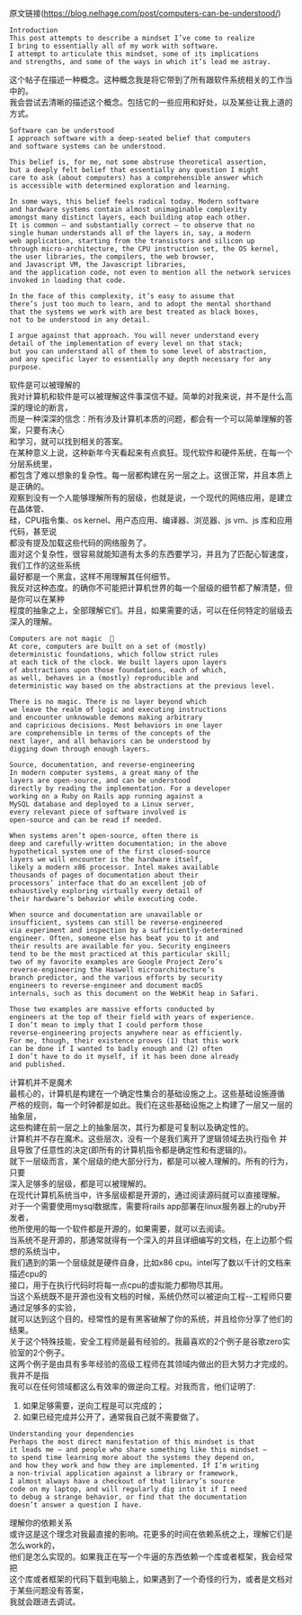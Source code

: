  原文链接(https://blog.nelhage.com/post/computers-can-be-understood/)  

```
Introduction
This post attempts to describe a mindset I’ve come to realize 
I bring to essentially all of my work with software. 
I attempt to articulate this mindset, some of its implications 
and strengths, and some of the ways in which it’s lead me astray.
```
这个帖子在描述一种概念。这种概念我是将它带到了所有跟软件系统相关的工作当中的。  
我会尝试去清晰的描述这个概念。包括它的一些应用和好处，以及某些让我上道的方式。  

```
Software can be understood
I approach software with a deep-seated belief that computers 
and software systems can be understood.

This belief is, for me, not some abstruse theoretical assertion, 
but a deeply felt belief that essentially any question I might 
care to ask (about computers) has a comprehensible answer which 
is accessible with determined exploration and learning.

In some ways, this belief feels radical today. Modern software 
and hardware systems contain almost unimaginable complexity 
amongst many distinct layers, each building atop each other. 
It is common — and substantially correct — to observe that no 
single human understands all of the layers in, say, a modern 
web application, starting from the transistors and silicon up 
through micro-architecture, the CPU instruction set, the OS kernel, 
the user libraries, the compilers, the web browser, 
and Javascript VM, the Javascript libraries, 
and the application code, not even to mention all the network services 
invoked in loading that code.

In the face of this complexity, it’s easy to assume that 
there’s just too much to learn, and to adopt the mental shorthand 
that the systems we work with are best treated as black boxes, 
not to be understood in any detail.

I argue against that approach. You will never understand every 
detail of the implementation of every level on that stack; 
but you can understand all of them to some level of abstraction, 
and any specific layer to essentially any depth necessary for any purpose.
```
软件是可以被理解的  
我对计算机和软件是可以被理解这件事深信不疑。简单的对我来说，并不是什么高深的理论的断言，  
而是一种深深的信念：所有涉及计算机本质的问题，都会有一个可以简单理解的答案，只要有决心  
和学习，就可以找到相关的答案。  
在某种意义上说，这种新年今天看起来有点疯狂。现代软件和硬件系统，在每一个分层系统里，  
都包含了难以想象的复杂性。每一层都构建在另一层之上。这很正常，并且本质上是正确的。  
观察到没有一个人能够理解所有的层级，也就是说，一个现代的网络应用，是建立在晶体管、  
硅，CPU指令集、os kernel、用户态应用、编译器、浏览器、js vm、js 库和应用代码，甚至说  
都没有提及加载这些代码的网络服务了。  
面对这个复杂性，很容易就能知道有太多的东西要学习，并且为了匹配心智速度，我们工作的这些系统  
最好都是一个黑盒，这样不用理解其任何细节。  
我反对这种态度。的确你不可能把计算机世界的每一个层级的细节都了解清楚，但是你可以在某种  
程度的抽象之上，全部理解它们。并且，如果需要的话，可以在任何特定的层级去深入的理解。  

```
Computers are not magic  🔗︎
At core, computers are built on a set of (mostly) 
deterministic foundations, which follow strict rules 
at each tick of the clock. We built layers upon layers 
of abstractions upon those foundations, each of which, 
as well, behaves in a (mostly) reproducible and 
deterministic way based on the abstractions at the previous level.

There is no magic. There is no layer beyond which 
we leave the realm of logic and executing instructions 
and encounter unknowable demons making arbitrary 
and capricious decisions. Most behaviors in one layer 
are comprehensible in terms of the concepts of the 
next layer, and all behaviors can be understood by 
digging down through enough layers.

Source, documentation, and reverse-engineering 
In modern computer systems, a great many of the 
layers are open-source, and can be understood 
directly by reading the implementation. For a developer 
working on a Ruby on Rails app running against a 
MySQL database and deployed to a Linux server, 
every relevant piece of software involved is 
open-source and can be read if needed.

When systems aren’t open-source, often there is 
deep and carefully-written documentation; in the above 
hypothetical system one of the first closed-source 
layers we will encounter is the hardware itself, 
likely a modern x86 processor. Intel makes available 
thousands of pages of documentation about their 
processors’ interface that do an excellent job of 
exhaustively exploring virtually every detail of 
their hardware’s behavior while executing code.

When source and documentation are unavailable or 
insufficient, systems can still be reverse-engineered 
via experiment and inspection by a sufficiently-determined 
engineer. Often, someone else has beat you to it and 
their results are available for you. Security engineers 
tend to be the most practiced at this particular skill; 
two of my favorite examples are Google Project Zero’s 
reverse-engineering the Haswell microarchitecture’s 
branch predictor, and the various efforts by security 
engineers to reverse-engineer and document macOS 
internals, such as this document on the WebKit heap in Safari.

Those two examples are massive efforts conducted by 
engineers at the top of their field with years of experience. 
I don’t mean to imply that I could perform those 
reverse-engineering projects anywhere near as efficiently. 
For me, though, their existence proves (1) that this work 
can be done if I wanted to badly enough and (2) often 
I don’t have to do it myself, if it has been done already 
and published.
```
计算机并不是魔术  
最核心的，计算机是构建在一个确定性集合的基础设施之上。这些基础设施遵循  
严格的规则，每一个时钟都是如此。我们在这些基础设施之上构建了一层又一层的抽象层，  
这些构建在前一层之上的抽象层次，其行为都是可复制以及确定性的。  
计算机并不存在魔术。这些层次，没有一个是我们离开了逻辑领域去执行指令
并且导致了任意性的决定(即所有的计算机指令都是确定性和有逻辑的)。  
就下一层级而言，某个层级的绝大部分行为，都是可以被人理解的。所有的行为，只要  
深入足够多的层级，都是可以被理解的。  
在现代计算机系统当中，许多层级都是开源的，通过阅读源码就可以直接理解。  
对于一个需要使用mysql数据库，需要将rails app部署在linux服务器上的ruby开发者，  
他所使用的每一个软件都是开源的，如果需要，就可以去阅读。  
当系统不是开源的，那通常就得有一个深入的并且详细编写的文档，在上边那个假想的系统当中，  
我们遇到的第一个层级就是硬件自身，比如x86 cpu。intel写了数以千计的文档来描述cpu的  
接口，用于在执行代码时将每一点cpu的虚拟能力都物尽其用。   
当这个系统既不是开源也没有文档的时候，系统仍然可以被逆向工程--工程师只要通过足够多的实验，  
就可以达到这个目的。经常性的是有黑客破解了你的系统，并且给你分享了他们的结果。  
关于这个特殊技能，安全工程师是最有经验的。我最喜欢的2个例子是谷歌zero实验室的2个例子。  
这两个例子是由具有多年经验的高级工程师在其领域内做出的巨大努力才完成的。我并不是指  
我可以在任何领域都这么有效率的做逆向工程。对我而言，他们证明了:  
1. 如果足够需要，逆向工程是可以完成的；  
2. 如果已经完成并公开了，通常我自己就不需要做了。  

```
Understanding your dependencies 
Perhaps the most direct manifestation of this mindset is that 
it leads me — and people who share something like this mindset — 
to spend time learning more about the systems they depend on, 
and how they work and how they are implemented. If I’m writing 
a non-trivial application against a library or framework, 
I almost always have a checkout of that library’s source 
code on my laptop, and will regularly dig into it if I need 
to debug a strange behavior, or find that the documentation 
doesn’t answer a question I have.
```
理解你的依赖关系  
或许这是这个理念对我最直接的影响。花更多的时间在依赖系统之上，理解它们是怎么work的，  
他们是怎么实现的。如果我正在写一个牛逼的东西依赖一个库或者框架，我会经常把  
这个库或者框架的代码下载到电脑上，如果遇到了一个奇怪的行为，或者是文档对于某些问题没有答案，  
我就会跟进去调试。  